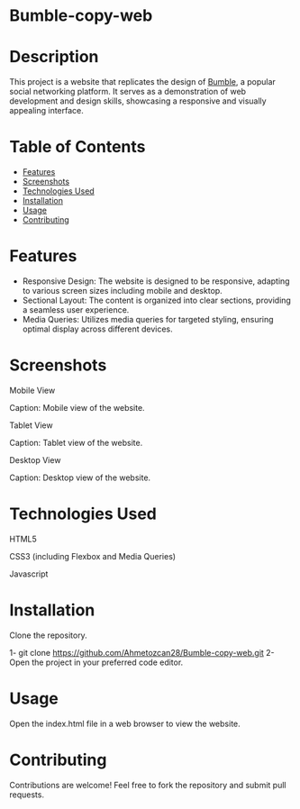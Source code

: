 # Bumble-copy-web

# Description
This project is a website that replicates the design of [Bumble](https://bumble.com/), a popular social networking platform. It serves as a demonstration of web development and design skills, showcasing a responsive and visually appealing interface.

# Table of Contents

- [Features](#features)
- [Screenshots](#screenshots)
- [Technologies Used](#technologies-used)
- [Installation](#installation)
- [Usage](#usage)
- [Contributing](#contributing)



# Features
* Responsive Design: The website is designed to be responsive, adapting to various screen sizes including mobile and desktop.
* Sectional Layout: The content is organized into clear sections, providing a seamless user experience.
* Media Queries: Utilizes media queries for targeted styling, ensuring optimal display across different devices.

# Screenshots
Mobile View


Caption: Mobile view of the website.

Tablet View


Caption: Tablet view of the website.

Desktop View


Caption: Desktop view of the website.

# Technologies Used
HTML5

CSS3 (including Flexbox and Media Queries)

Javascript

# Installation

Clone the repository.

1- git clone https://github.com/Ahmetozcan28/Bumble-copy-web.git
2- Open the project in your preferred code editor.

# Usage
 Open the index.html file in a web browser to view the website.

# Contributing
Contributions are welcome! Feel free to fork the repository and submit pull requests.


